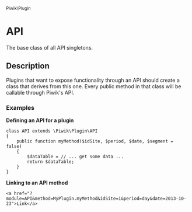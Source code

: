 <small>Piwik\Plugin</small>

API
===

The base class of all API singletons.

Description
-----------

Plugins that want to expose functionality through an API should create a class
that derives from this one. Every public method in that class will be callable
through Piwik's API.

### Examples

**Defining an API for a plugin**

    class API extends \Piwik\Plugin\API
    {
        public function myMethod($idSite, $period, $date, $segment = false)
        {
            $dataTable = // ... get some data ...
            return $dataTable;
        }
    }

**Linking to an API method**

    <a href="?module=API&method=MyPlugin.myMethod&idSite=1&period=day&date=2013-10-23">Link</a>

